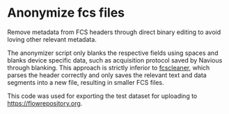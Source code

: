 # Anonymize fcs files

Remove metadata from FCS headers through direct binary editing to avoid loving
other relevant metadata.

The anonymizer script only blanks the respective fields using spaces and blanks
device specific data, such as acquisition protocol saved by Navious through
blanking. This approach is strictly inferior to
[fcscleaner](https://github.com/xiamaz/fcscleaner), which parses the header
correctly and only saves the relevant text and data segments into a new file,
resulting in smaller FCS files.

This code was used for exporting the test dataset for uploading to
<https://flowrepository.org>.
